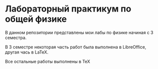 # Лабораторный практикум по общей физике

В данном репозитории представлены мои лабы по физике начиная с 3 семестра. 

В 3 семестре некоторая часть работ была выполнена в LibreOffice, другая чась в LaTeX. 

Все остальные работы выполнены в TeX
